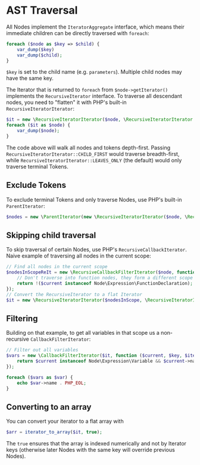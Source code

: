 
# AST Traversal

All Nodes implement the `IteratorAggregate` interface, which means their immediate children can be directly traversed with `foreach`:

```php
foreach ($node as $key => $child) {
    var_dump($key)
    var_dump($child);
}
```

`$key` is set to the child name (e.g. `parameters`).
Multiple child nodes may have the same key.

The Iterator that is returned to `foreach` from `$node->getIterator()` implements the `RecursiveIterator` interface.
To traverse all descendant nodes, you need to "flatten" it with PHP's built-in `RecursiveIteratorIterator`:

```php
$it = new \RecursiveIteratorIterator($node, \RecursiveIteratorIterator::SELF_FIRST);
foreach ($it as $node) {
    var_dump($node);
}
```

The code above will walk all nodes and tokens depth-first.
Passing `RecursiveIteratorIterator::CHILD_FIRST` would traverse breadth-first, while `RecursiveIteratorIterator::LEAVES_ONLY` (the default) would only traverse terminal Tokens. 

## Exclude Tokens

To exclude terminal Tokens and only traverse Nodes, use PHP's built-in `ParentIterator`:

```php
$nodes = new \ParentIterator(new \RecursiveIteratorIterator($node, \RecursiveIteratorIterator::SELF_FIRST));
```

## Skipping child traversal

To skip traversal of certain Nodes, use PHP's `RecursiveCallbackIterator`.
Naive example of traversing all nodes in the current scope:

```php
// Find all nodes in the current scope
$nodesInScopeReIt = new \RecursiveCallbackFilterIterator($node, function ($current, $key, Iterator $iterator) {
    // Don't traverse into function nodes, they form a different scope
    return !($current instanceof Node\Expression\FunctionDeclaration);
});
// Convert the RecursiveIterator to a flat Iterator
$it = new \RecursiveIteratorIterator($nodesInScope, \RecursiveIteratorIterator::SELF_FIRST);
```

## Filtering

Building on that example, to get all variables in that scope us a non-recursive `CallbackFilterIterator`:

```php
// Filter out all variables
$vars = new \CallbackFilterIterator($it, function ($current, $key, $iterator) {
    return $current instanceof Node\Expression\Variable && $current->name instanceof Token;
});

foreach ($vars as $var) {
    echo $var->name . PHP_EOL;
}
```

## Converting to an array

You can convert your iterator to a flat array with

```php
$arr = iterator_to_array($it, true);
```

The `true` ensures that the array is indexed numerically and not by Iterator keys (otherwise later Nodes with the same key will override previous Nodes).
